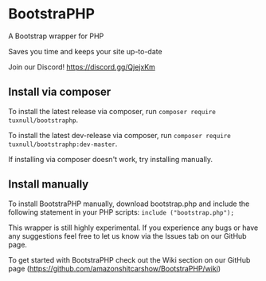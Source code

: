 # BootstraPHP
A Bootstrap wrapper for PHP

Saves you time and keeps your site up-to-date

Join our Discord! https://discord.gg/QjejxKm

## Install via composer

To install the latest release via composer, run `composer require tuxnull/bootstraphp`.

To install the latest dev-release via composer, run `composer require tuxnull/bootstraphp:dev-master`.

If installing via composer doesn't work, try installing manually.

## Install manually

To install BootstraPHP manually, download bootstrap.php and include the following statement in your PHP scripts: `include ("bootstrap.php");`


This wrapper is still highly experimental. If you experience any bugs or have any suggestions feel free to let us know via the Issues tab on our GitHub page.

To get started with BootstraPHP check out the Wiki section on our GitHub page (https://github.com/amazonshitcarshow/BootstraPHP/wiki)
